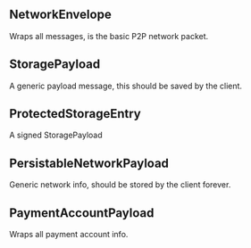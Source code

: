## NetworkEnvelope
Wraps all messages, is the basic P2P network packet.

## StoragePayload 
A generic payload message, this should be saved by the client.

## ProtectedStorageEntry
A signed StoragePayload

## PersistableNetworkPayload
Generic network info, should be stored by the client forever.

## PaymentAccountPayload 
Wraps all payment account info.